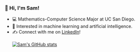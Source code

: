 ### 👋 Hi, I'm Sam!
- 💻 Mathematics-Computer Science Major at UC San Diego.  
- 🤖 Interested in machine learning and artificial intelligence.
- ✍️ Connect with me on [LinkedIn](https://www.linkedin.com/in/samanthaprestrelski/)!
<br> <br> 
[![Sam's GitHub stats](https://github-readme-stats.vercel.app/api?username=sprestrelski&count_private=true&theme=tokyonight&show_icons=true)](https://github.com/sprestrelski/github-readme-stats)
